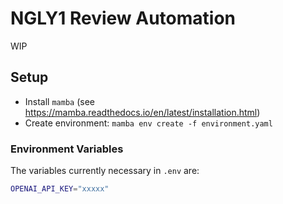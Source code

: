 # NGLY1 Review Automation

WIP

## Setup

- Install `mamba` (see https://mamba.readthedocs.io/en/latest/installation.html)
- Create environment: `mamba env create -f environment.yaml`

### Environment Variables

The variables currently necessary in `.env` are:

```bash
OPENAI_API_KEY="xxxxx"
```
